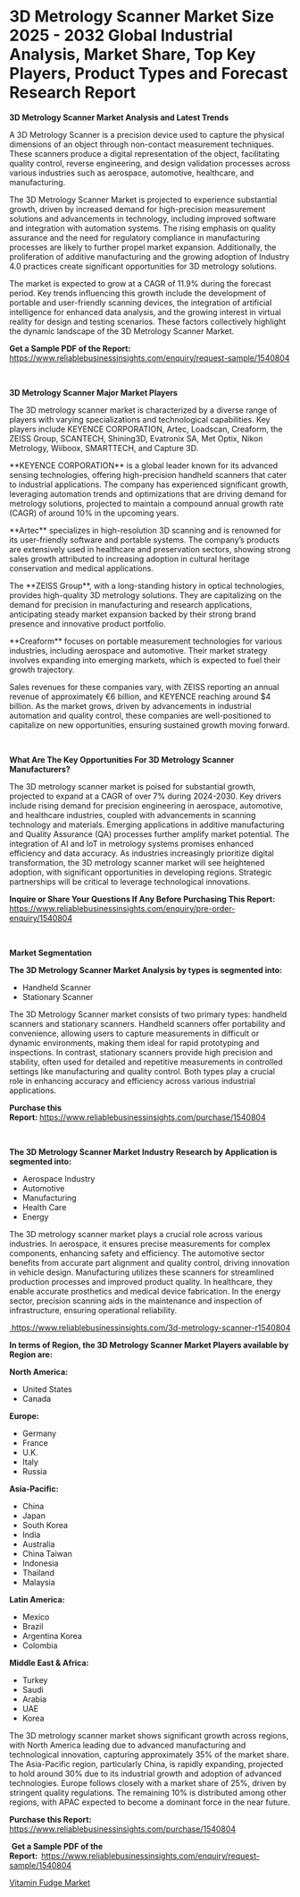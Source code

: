 <p><h1>3D Metrology Scanner Market Size 2025 - 2032 Global Industrial Analysis, Market Share, Top Key Players, Product Types and Forecast Research Report</h1></p><p><strong>3D Metrology Scanner Market Analysis and Latest Trends</strong></p>
<p><p>A 3D Metrology Scanner is a precision device used to capture the physical dimensions of an object through non-contact measurement techniques. These scanners produce a digital representation of the object, facilitating quality control, reverse engineering, and design validation processes across various industries such as aerospace, automotive, healthcare, and manufacturing.</p><p>The 3D Metrology Scanner Market is projected to experience substantial growth, driven by increased demand for high-precision measurement solutions and advancements in technology, including improved software and integration with automation systems. The rising emphasis on quality assurance and the need for regulatory compliance in manufacturing processes are likely to further propel market expansion. Additionally, the proliferation of additive manufacturing and the growing adoption of Industry 4.0 practices create significant opportunities for 3D metrology solutions.</p><p>The market is expected to grow at a CAGR of 11.9% during the forecast period. Key trends influencing this growth include the development of portable and user-friendly scanning devices, the integration of artificial intelligence for enhanced data analysis, and the growing interest in virtual reality for design and testing scenarios. These factors collectively highlight the dynamic landscape of the 3D Metrology Scanner Market.</p></p>
<p><strong>Get a Sample PDF of the Report:&nbsp;</strong> <a href="https://www.reliablebusinessinsights.com/enquiry/request-sample/1540804?utm_campaign=2769&utm_medium=2&utm_source=Github&utm_content=ia&utm_term=28022025&utm_id=3d-metrology-scanner">https://www.reliablebusinessinsights.com/enquiry/request-sample/1540804</a></p>
<p>&nbsp;</p>
<p><strong>3D Metrology Scanner Major Market Players</strong></p>
<p><p>The 3D metrology scanner market is characterized by a diverse range of players with varying specializations and technological capabilities. Key players include KEYENCE CORPORATION, Artec, Loadscan, Creaform, the ZEISS Group, SCANTECH, Shining3D, Evatronix SA, Met Optix, Nikon Metrology, Wiiboox, SMARTTECH, and Capture 3D.</p><p>**KEYENCE CORPORATION** is a global leader known for its advanced sensing technologies, offering high-precision handheld scanners that cater to industrial applications. The company has experienced significant growth, leveraging automation trends and optimizations that are driving demand for metrology solutions, projected to maintain a compound annual growth rate (CAGR) of around 10% in the upcoming years.</p><p>**Artec** specializes in high-resolution 3D scanning and is renowned for its user-friendly software and portable systems. The company’s products are extensively used in healthcare and preservation sectors, showing strong sales growth attributed to increasing adoption in cultural heritage conservation and medical applications.</p><p>The **ZEISS Group**, with a long-standing history in optical technologies, provides high-quality 3D metrology solutions. They are capitalizing on the demand for precision in manufacturing and research applications, anticipating steady market expansion backed by their strong brand presence and innovative product portfolio.</p><p>**Creaform** focuses on portable measurement technologies for various industries, including aerospace and automotive. Their market strategy involves expanding into emerging markets, which is expected to fuel their growth trajectory.</p><p>Sales revenues for these companies vary, with ZEISS reporting an annual revenue of approximately €6 billion, and KEYENCE reaching around $4 billion. As the market grows, driven by advancements in industrial automation and quality control, these companies are well-positioned to capitalize on new opportunities, ensuring sustained growth moving forward.</p></p>
<p>&nbsp;</p>
<p><strong>What Are The Key Opportunities For 3D Metrology Scanner Manufacturers?</strong></p>
<p><p>The 3D metrology scanner market is poised for substantial growth, projected to expand at a CAGR of over 7% during 2024-2030. Key drivers include rising demand for precision engineering in aerospace, automotive, and healthcare industries, coupled with advancements in scanning technology and materials. Emerging applications in additive manufacturing and Quality Assurance (QA) processes further amplify market potential. The integration of AI and IoT in metrology systems promises enhanced efficiency and data accuracy. As industries increasingly prioritize digital transformation, the 3D metrology scanner market will see heightened adoption, with significant opportunities in developing regions. Strategic partnerships will be critical to leverage technological innovations.</p></p>
<p><strong>Inquire or Share Your Questions If Any Before Purchasing This Report:</strong> <a href="https://www.reliablebusinessinsights.com/enquiry/pre-order-enquiry/1540804?utm_campaign=2769&utm_medium=2&utm_source=Github&utm_content=ia&utm_term=28022025&utm_id=3d-metrology-scanner">https://www.reliablebusinessinsights.com/enquiry/pre-order-enquiry/1540804</a></p>
<p>&nbsp;</p>
<p><strong>Market Segmentation</strong></p>
<p><strong>The 3D Metrology Scanner Market Analysis by types is segmented into:</strong></p>
<p><ul><li>Handheld Scanner</li><li>Stationary Scanner</li></ul></p>
<p><p>The 3D Metrology Scanner market consists of two primary types: handheld scanners and stationary scanners. Handheld scanners offer portability and convenience, allowing users to capture measurements in difficult or dynamic environments, making them ideal for rapid prototyping and inspections. In contrast, stationary scanners provide high precision and stability, often used for detailed and repetitive measurements in controlled settings like manufacturing and quality control. Both types play a crucial role in enhancing accuracy and efficiency across various industrial applications.</p></p>
<p><strong>Purchase this Report:&nbsp;</strong><a href="https://www.reliablebusinessinsights.com/purchase/1540804?utm_campaign=2769&utm_medium=2&utm_source=Github&utm_content=ia&utm_term=28022025&utm_id=3d-metrology-scanner">https://www.reliablebusinessinsights.com/purchase/1540804</a></p>
<p>&nbsp;</p>
<p><strong>The 3D Metrology Scanner Market Industry Research by Application is segmented into:</strong></p>
<p><ul><li>Aerospace Industry</li><li>Automotive</li><li>Manufacturing</li><li>Health Care</li><li>Energy</li></ul></p>
<p><p>The 3D metrology scanner market plays a crucial role across various industries. In aerospace, it ensures precise measurements for complex components, enhancing safety and efficiency. The automotive sector benefits from accurate part alignment and quality control, driving innovation in vehicle design. Manufacturing utilizes these scanners for streamlined production processes and improved product quality. In healthcare, they enable accurate prosthetics and medical device fabrication. In the energy sector, precision scanning aids in the maintenance and inspection of infrastructure, ensuring operational reliability.</p></p>
<p><a href="https://www.reliablebusinessinsights.com/3d-metrology-scanner-r1540804?utm_campaign=2769&utm_medium=2&utm_source=Github&utm_content=ia&utm_term=28022025&utm_id=3d-metrology-scanner">&nbsp;https://www.reliablebusinessinsights.com/3d-metrology-scanner-r1540804</a></p>
<p><strong>In terms of Region, the 3D Metrology Scanner Market Players available by Region are:</strong></p>
<p>
    <p> <strong> North America: </strong>
        <ul>
            <li>United States</li>
            <li>Canada</li>
        </ul>
        </p> 
    <p> <strong> Europe: </strong>
        <ul>
            <li>Germany</li>
            <li>France</li>
            <li>U.K.</li>
            <li>Italy</li>
            <li>Russia</li>
        </ul>
        </p> 
    <p> <strong> Asia-Pacific: </strong>
        <ul>
            <li>China</li>
            <li>Japan</li>
            <li>South Korea</li>
            <li>India</li>
            <li>Australia</li>
            <li>China Taiwan</li>
            <li>Indonesia</li>
            <li>Thailand</li>
            <li>Malaysia</li>
        </ul>
        </p> 
    <p> <strong> Latin America: </strong>
        <ul>
            <li>Mexico</li>
            <li>Brazil</li>
            <li>Argentina Korea</li>
            <li>Colombia</li>
        </ul>
        </p> 
    <p> <strong> Middle East & Africa: </strong>
        <ul>
            <li>Turkey</li>
            <li>Saudi</li>
            <li>Arabia</li>
            <li>UAE</li>
            <li>Korea</li>
        </ul>
    </p>
    </p>
<p><p>The 3D metrology scanner market shows significant growth across regions, with North America leading due to advanced manufacturing and technological innovation, capturing approximately 35% of the market share. The Asia-Pacific region, particularly China, is rapidly expanding, projected to hold around 30% due to its industrial growth and adoption of advanced technologies. Europe follows closely with a market share of 25%, driven by stringent quality regulations. The remaining 10% is distributed among other regions, with APAC expected to become a dominant force in the near future.</p></p>
<p><strong>Purchase this Report: </strong><a href="https://www.reliablebusinessinsights.com/purchase/1540804?utm_campaign=2769&utm_medium=2&utm_source=Github&utm_content=ia&utm_term=28022025&utm_id=3d-metrology-scanner">https://www.reliablebusinessinsights.com/purchase/1540804</a></p>
<p>&nbsp;<strong>Get a Sample PDF of the Report:&nbsp;&nbsp;</strong><a href="https://www.reliablebusinessinsights.com/enquiry/request-sample/1540804?utm_campaign=2769&utm_medium=2&utm_source=Github&utm_content=ia&utm_term=28022025&utm_id=3d-metrology-scanner">https://www.reliablebusinessinsights.com/enquiry/request-sample/1540804</a></p>
<p><strong></strong></p>
<p><p><a href="https://github.com/wynonachirei9/Market-Research-Report-List-1/blob/main/vitamin-fudge-market.md?utm_campaign=2769&utm_medium=2&utm_source=Github&utm_content=ia&utm_term=28022025&utm_id=3d-metrology-scanner">Vitamin Fudge Market</a></p></p>